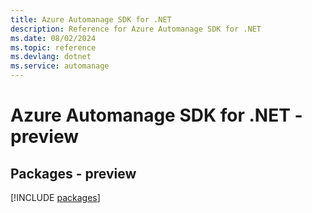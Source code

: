 ```yaml
---
title: Azure Automanage SDK for .NET
description: Reference for Azure Automanage SDK for .NET
ms.date: 08/02/2024
ms.topic: reference
ms.devlang: dotnet
ms.service: automanage
---
```

# Azure Automanage SDK for .NET - preview
## Packages - preview
[!INCLUDE [packages](automanage-index.md)]